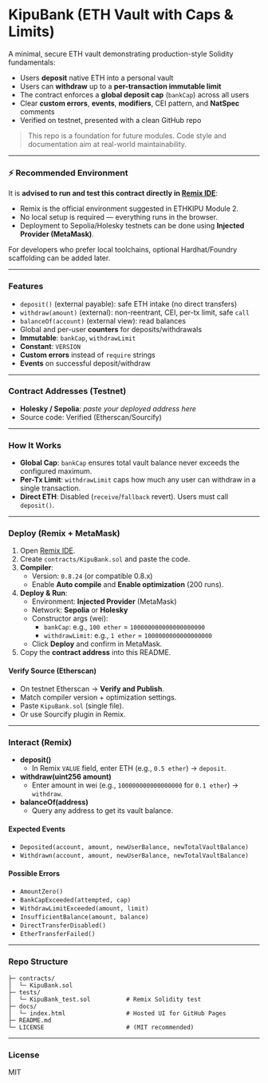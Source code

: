 # KipuBank (ETH Vault with Caps & Limits)

A minimal, secure ETH vault demonstrating production-style Solidity fundamentals:

- Users **deposit** native ETH into a personal vault
- Users can **withdraw** up to a **per-transaction immutable limit**
- The contract enforces a **global deposit cap** (`bankCap`) across all users
- Clear **custom errors**, **events**, **modifiers**, CEI pattern, and **NatSpec** comments
- Verified on testnet, presented with a clean GitHub repo

> This repo is a foundation for future modules. Code style and documentation aim at real-world maintainability.

---

### ⚡ Recommended Environment

It is **advised to run and test this contract directly in [Remix IDE](https://remix.ethereum.org/)**:  

- Remix is the official environment suggested in ETHKIPU Module 2.
- No local setup is required — everything runs in the browser.
- Deployment to Sepolia/Holesky testnets can be done using **Injected Provider (MetaMask)**.

For developers who prefer local toolchains, optional Hardhat/Foundry scaffolding can be added later.

---

### Features

- `deposit()` (external payable): safe ETH intake (no direct transfers)
- `withdraw(amount)` (external): non-reentrant, CEI, per-tx limit, safe `call`
- `balanceOf(account)` (external view): read balances
- Global and per-user **counters** for deposits/withdrawals
- **Immutable**: `bankCap`, `withdrawLimit`
- **Constant**: `VERSION`
- **Custom errors** instead of `require` strings
- **Events** on successful deposit/withdraw

---

### Contract Addresses (Testnet)

- **Holesky / Sepolia**: _paste your deployed address here_
- Source code: Verified (Etherscan/Sourcify)

---

### How It Works

- **Global Cap**: `bankCap` ensures total vault balance never exceeds the configured maximum.
- **Per-Tx Limit**: `withdrawLimit` caps how much any user can withdraw in a single transaction.
- **Direct ETH**: Disabled (`receive`/`fallback` revert). Users must call `deposit()`.

---

### Deploy (Remix + MetaMask)

1. Open [Remix IDE](https://remix.ethereum.org).
2. Create `contracts/KipuBank.sol` and paste the code.
3. **Compiler**:
   - Version: `0.8.24` (or compatible 0.8.x)
   - Enable **Auto compile** and **Enable optimization** (200 runs).
4. **Deploy & Run**:
   - Environment: **Injected Provider** (MetaMask)
   - Network: **Sepolia** or **Holesky**
   - Constructor args (wei):
     - `bankCap`: e.g., `100 ether` = `100000000000000000000`
     - `withdrawLimit`: e.g., `1 ether` = `1000000000000000000`
   - Click **Deploy** and confirm in MetaMask.
5. Copy the **contract address** into this README.

#### Verify Source (Etherscan)

- On testnet Etherscan → **Verify and Publish**.
- Match compiler version + optimization settings.
- Paste `KipuBank.sol` (single file).
- Or use Sourcify plugin in Remix.

---

### Interact (Remix)

- **deposit()**
  - In Remix `VALUE` field, enter ETH (e.g., `0.5 ether`) → `deposit`.
- **withdraw(uint256 amount)**
  - Enter amount in wei (e.g., `100000000000000000` for `0.1 ether`) → `withdraw`.
- **balanceOf(address)**
  - Query any address to get its vault balance.

#### Expected Events

- `Deposited(account, amount, newUserBalance, newTotalVaultBalance)`
- `Withdrawn(account, amount, newUserBalance, newTotalVaultBalance)`

#### Possible Errors

- `AmountZero()`
- `BankCapExceeded(attempted, cap)`
- `WithdrawLimitExceeded(amount, limit)`
- `InsufficientBalance(amount, balance)`
- `DirectTransferDisabled()`
- `EtherTransferFailed()`

---


### Repo Structure
```text
├─ contracts/
│  └─ KipuBank.sol
├─ tests/
│  └─ KipuBank_test.sol          # Remix Solidity test
├─ docs/
│  └─ index.html                 # Hosted UI for GitHub Pages
├─ README.md
└─ LICENSE                       # (MIT recommended)
```
---

### License

MIT


